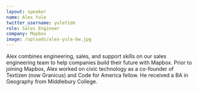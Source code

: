 ```yaml
---
layout: speaker
name: Alex Yule
twitter_username: yuletide
role: Sales Engineer
company: Mapbox
image: /uploads/alex-yule-bw.jpg
---
```


Alex combines engineering, sales, and support skills on our sales engineering team to help companies build their future with Mapbox. Prior to joining Mapbox, Alex worked on civic technology as a co-founder of Textizen (now Granicus) and Code for America fellow. He received a BA in Geography from Middlebury College.